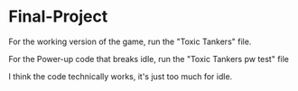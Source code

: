 # Final-Project

For the working version of the game, run the "Toxic Tankers" file.

For the Power-up code that breaks idle, run the "Toxic Tankers pw test" file

I think the code technically works, it's just too much for idle.
